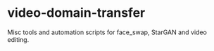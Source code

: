# video-domain-transfer
Misc tools and automation scripts for face_swap, StarGAN and video editing.
